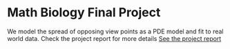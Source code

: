 # Math Biology Final Project
We model the spread of opposing view points as a PDE model and fit to real world data.
Check the project report for more details [See the project report](MathBioFinal/Social_Networks_Report.pdf)
